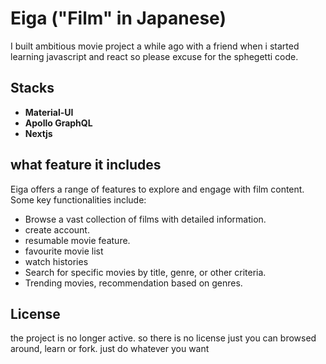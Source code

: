 # Eiga ("Film" in Japanese)

I built ambitious movie project a while ago with a friend when i started learning javascript and react so please excuse for the sphegetti code.

## Stacks

-  **Material-UI**
-  **Apollo GraphQL**
-  **Nextjs**

## what feature it includes

Eiga offers a range of features to explore and engage with film content. Some key functionalities include:

-  Browse a vast collection of films with detailed information.
-  create account.
-  resumable movie feature.
-  favourite movie list
-  watch histories
-  Search for specific movies by title, genre, or other criteria.
-  Trending movies, recommendation based on genres.

## License

the project is no longer active. so there is no license just you can browsed around, learn or fork. just do whatever you want
